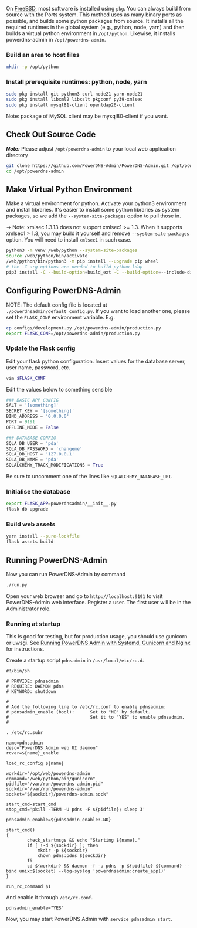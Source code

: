 On [FreeBSD](https://www.freebsd.org/), most software is installed using `pkg`. You can always build from source with the Ports system. This method uses as many binary ports as possible, and builds some python packages from source. It installs all the required runtimes in the global system (e.g., python, node, yarn) and then builds a virtual python environment in `/opt/python`. Likewise, it installs powerdns-admin in `/opt/powerdns-admin`.

### Build an area to host files

```sh
mkdir -p /opt/python
```

### Install prerequisite runtimes: python, node, yarn

```sh
sudo pkg install git python3 curl node21 yarn-node21
sudo pkg install libxml2 libxslt pkgconf py39-xmlsec
sudo pkg install mysql81-client openldap26-client
```

Note: package of MySQL client may be mysql80-client if you want.

## Check Out Source Code
_**Note:**_ Please adjust `/opt/powerdns-admin` to your local web application directory

```sh
git clone https://github.com/PowerDNS-Admin/PowerDNS-Admin.git /opt/powerdns-admin
cd /opt/powerdns-admin
```

## Make Virtual Python Environment

Make a virtual environment for python. Activate your python3 environment and install libraries. It's easier to install some python libraries as system packages, so we add the `--system-site-packages` option to pull those in.

-> Note: xmlsec 1.3.13 does not support xmlsec1 >= 1.3. When it supports xmlsec1 > 1.3, you may build it yourself and remove `--system-site-packages` option. You will need to install `xmlsec1` in such case.

```sh
python3 -m venv /web/python --system-site-packages
source /web/python/bin/activate
/web/python/bin/python3 -m pip install --upgrade pip wheel
# the -C arg options are needed to build python-ldap
pip3 install -C --build-option=build_ext -C --build-option=--include-dirs=/usr/local/include -C --build-option=--library-dirs=/usr/local/lib -r requirements.txt
```

## Configuring PowerDNS-Admin

NOTE: The default config file is located at `./powerdnsadmin/default_config.py`. If you want to load another one, please set the `FLASK_CONF` environment variable. E.g.
```sh
cp configs/development.py /opt/powerdns-admin/production.py
export FLASK_CONF=/opt/powerdns-admin/production.py
```

### Update the Flask config

Edit your flask python configuration. Insert values for the database server, user name, password, etc.

```sh
vim $FLASK_CONF
```

Edit the values below to something sensible
```python
### BASIC APP CONFIG
SALT = '[something]'
SECRET_KEY = '[something]'
BIND_ADDRESS = '0.0.0.0'
PORT = 9191
OFFLINE_MODE = False

### DATABASE CONFIG
SQLA_DB_USER = 'pda'
SQLA_DB_PASSWORD = 'changeme'
SQLA_DB_HOST = '127.0.0.1'
SQLA_DB_NAME = 'pda'
SQLALCHEMY_TRACK_MODIFICATIONS = True
```

Be sure to uncomment one of the lines like `SQLALCHEMY_DATABASE_URI`.

### Initialise the database

```sh
export FLASK_APP=powerdnsadmin/__init__.py
flask db upgrade
```

### Build web assets

```sh
yarn install --pure-lockfile
flask assets build
```

## Running PowerDNS-Admin

Now you can run PowerDNS-Admin by command

```sh
./run.py
```

Open your web browser and go to `http://localhost:9191` to visit PowerDNS-Admin web interface. Register a user. The first user will be in the Administrator role.

### Running at startup

This is good for testing, but for production usage, you should use gunicorn or uwsgi. See [Running PowerDNS Admin with Systemd, Gunicorn and Nginx](../web-server/Running-PowerDNS-Admin-with-Systemd-Gunicorn-and-Nginx.md) for instructions.

Create a startup script `pdnsadmin` in `/usr/local/etc/rc.d`.

```
#!/bin/sh

# PROVIDE: pdnsadmin
# REQUIRE: DAEMON pdns
# KEYWORD: shutdown

#
# Add the following line to /etc/rc.conf to enable pdnsadmin:
# pdnsadmin_enable (bool):      Set to "NO" by default.
#                               Set it to "YES" to enable pdnsadmin.
#

. /etc/rc.subr

name=pdnsadmin
desc="PowerDNS Admin web UI daemon"
rcvar=${name}_enable

load_rc_config ${name}

workdir="/opt/web/powerdns-admin
command="/web/python/bin/gunicorn"
pidfile="/var/run/powerdns-admin.pid"
sockdir="/var/run/powerdns-admin"
socket="${sockdir}/powerdns-admin.sock"

start_cmd=start_cmd
stop_cmd='pkill -TERM -U pdns -F ${pidfile}; sleep 3'

pdnsadmin_enable=${pdnsadmin_enable:-NO}

start_cmd()
{
        check_startmsgs && echo "Starting ${name}."
        if [ !-d ${sockdir} ]; then
            mkdir -p ${sockdir}
            chown pdns:pdns ${sockdir}
        fi
        cd ${workdir} && daemon -f -u pdns -p ${pidfile} ${command} --bind unix:${socket} --log-syslog 'powerdnsadmin:create_app()'
}

run_rc_command $1
```

And enable it through `/etc/rc.conf`.

```
pdnsadmin_enable="YES"
```

Now, you may start PowerDNS Admin with `service pdnsadmin start`.
